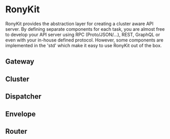 # RonyKit 
RonyKit provides the abstraction layer for creating a cluster aware API server. By defining separate 
components for each task, you are almost free to develop your API server using RPC (Proto/JSON/...),
REST, GraphQL or even with your in-house defined protocol. However, some components are implemented
in the 'std' which make it easy to use RonyKit out of the box.


## Gateway 
## Cluster 
## Dispatcher 
## Envelope 
## Router 